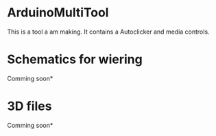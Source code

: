 # ArduinoMultiTool
This is a tool a am making. It contains a Autoclicker and media controls.

# Schematics for wiering
Comming soon*

# 3D files 
Comming soon*
